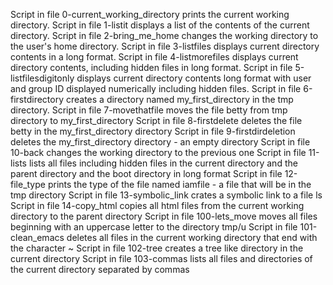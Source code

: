 Script in file 0-current_working_directory prints the current working directory.
Script in file 1-listit displays a list of the contents of the current directory.
Script in file 2-bring_me_home changes the working directory to the user's home directory.
Script in file 3-listfiles displays current directory contents in a long format.
Script in file 4-listmorefiles displays current directory contents, including hidden files in long format.
Script in file 5-listfilesdigitonly displays current directory contents long format with user and group ID displayed numerically including hidden files.
Script in file 6-firstdirectory creates a directory named my_first_directory in the tmp directory.
Script in file 7-movethatfile moves the file betty from tmp directory to my_first_directory
Script in file 8-firstdelete deletes the file betty in the my_first_directory directory
Script in file 9-firstdirdeletion deletes the my_first_directory directory - an empty directory
Script in file 10-back changes the working directory to the previous one
Script in file 11-lists lists all files including hidden files in the current directory and the parent directory and the boot directory in long format
Script in file 12-file_type prints the type of the file named iamfile - a file that will be in the tmp directory
Script in file 13-symbolic_link crates a symbolic link to a file ls
Script in file 14-copy_html copies all html files from the current working directory to the parent directory
Script in file 100-lets_move moves all files beginning with an uppercase letter to the directory tmp/u
Script in file 101-clean_emacs deletes all files in the current working directory that end with the character ~
Script in file 102-tree creates a tree like directory in the current directory
Script in file 103-commas lists all files and directories of the current directory separated by commas
